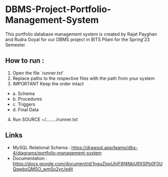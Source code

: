 # DBMS-Project-Portfolio-Management-System
This portfolio database management system is created by Rajat Payghan and Rudra Goyal for our DBMS project in BITS Pilani for the Spring'23 Semester.

## How to run :
1. Open the file `runner.txt'
2. Replace paths to the respective files with the path from your system
3. IMPORTANT Keep the order intact
- a. Schema
- b. Procedures
- c. Triggers
- d. Final Data
4. Run SOURCE ~/......../runner.txt

## Links

- MySQL Relational Schema : https://drawsql.app/teams/dbs-4/diagrams/portfolio-management-system
- Documentation : https://docs.google.com/document/d/1nguZlqxUhjF8f4NbURXSPb0F0UQqwbsQMSO_wmSo2vc/edit



